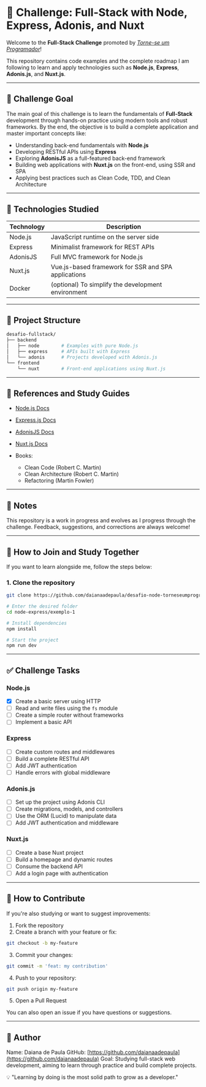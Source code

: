 # 🚀 Challenge: Full-Stack with Node, Express, Adonis, and Nuxt

Welcome to the **Full-Stack Challenge** promoted by [*Torne-se um Programador*](https://www.youtube.com/@torneseumprogramador)!

This repository contains code examples and the complete roadmap I am following to learn and apply technologies such as **Node.js**, **Express**, **Adonis.js**, and **Nuxt.js**.

---

## 🎯 Challenge Goal

The main goal of this challenge is to learn the fundamentals of **Full-Stack** development through hands-on practice using modern tools and robust frameworks.
By the end, the objective is to build a complete application and master important concepts like:

* Understanding back-end fundamentals with **Node.js**
* Developing RESTful APIs using **Express**
* Exploring **AdonisJS** as a full-featured back-end framework
* Building web applications with **Nuxt.js** on the front-end, using SSR and SPA
* Applying best practices such as Clean Code, TDD, and Clean Architecture

---

## 🧰 Technologies Studied

| Technology | Description                                         |
| ---------- | --------------------------------------------------- |
| Node.js    | JavaScript runtime on the server side               |
| Express    | Minimalist framework for REST APIs                  |
| AdonisJS   | Full MVC framework for Node.js                      |
| Nuxt.js    | Vue.js-based framework for SSR and SPA applications |
| Docker     | (optional) To simplify the development environment  |

---

## 📁 Project Structure

```bash
desafio-fullstack/
├── backend
│   ├── node        # Examples with pure Node.js
│   ├── express     # APIs built with Express
│   └── adonis      # Projects developed with Adonis.js
└── frontend
    └── nuxt        # Front-end applications using Nuxt.js
```

---

## 📘 References and Study Guides

* [Node.js Docs](https://nodejs.org/en/docs)
* [Express.js Docs](https://expressjs.com/)
* [AdonisJS Docs](https://docs.adonisjs.com/)
* [Nuxt.js Docs](https://nuxt.com/docs)
* Books:

  * Clean Code (Robert C. Martin)
  * Clean Architecture (Robert C. Martin)
  * Refactoring (Martin Fowler)

---

## 📌 Notes

This repository is a work in progress and evolves as I progress through the challenge. Feedback, suggestions, and corrections are always welcome!

---

## 🧪 How to Join and Study Together

If you want to learn alongside me, follow the steps below:

### 1. Clone the repository

```bash
git clone https://github.com/daianaadepaula/desafio-node-torneseumprogramador.git

# Enter the desired folder
cd node-express/exemplo-1

# Install dependencies
npm install

# Start the project
npm run dev
```

---

## ✅ Challenge Tasks

### Node.js

* [x] Create a basic server using HTTP
* [ ] Read and write files using the `fs` module
* [ ] Create a simple router without frameworks
* [ ] Implement a basic API

### Express

* [ ] Create custom routes and middlewares
* [ ] Build a complete RESTful API
* [ ] Add JWT authentication
* [ ] Handle errors with global middleware

### Adonis.js

* [ ] Set up the project using Adonis CLI
* [ ] Create migrations, models, and controllers
* [ ] Use the ORM (Lucid) to manipulate data
* [ ] Add JWT authentication and middleware

### Nuxt.js

* [ ] Create a base Nuxt project
* [ ] Build a homepage and dynamic routes
* [ ] Consume the backend API
* [ ] Add a login page with authentication

---

## 🤝 How to Contribute

If you're also studying or want to suggest improvements:

1. Fork the repository
2. Create a branch with your feature or fix:

```bash
git checkout -b my-feature
```

3. Commit your changes:

```bash
git commit -m 'feat: my contribution'
```

4. Push to your repository:

```bash
git push origin my-feature
```

5. Open a Pull Request

You can also open an issue if you have questions or suggestions.

---

## 👤 Author

Name: Daiana de Paula
GitHub: [https://github.com/daianaadepaula](https://github.com/daianaadepaula)
Goal: Studying full-stack web development, aiming to learn through practice and build complete projects.

💡 "Learning by doing is the most solid path to grow as a developer."
